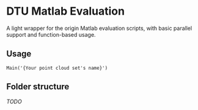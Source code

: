 # DTU Matlab Evaluation

A light wrapper for the origin Matlab evaluation scripts, with basic parallel support and function-based usage.

## Usage

`Main('{Your point cloud set's name}')`

## Folder structure

*TODO*
